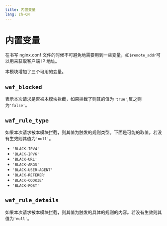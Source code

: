 ```yaml
---
title: 内置变量
lang: zh-CN
---
```


# 内置变量

在书写 nginx.conf 文件的时候不可避免地需要用到一些变量，如`$remote_addr`可以用来获取客户端 IP 地址。

本模块增加了三个可用的变量。

## `waf_blocked`

表示本次请求是否被本模块拦截，如果拦截了则其的值为`'true'`,反之则为`'false'`。

## `waf_rule_type`

如果本次请求被本模块拦截，则其值为触发的规则类型。下面是可能的取值。若没有生效则其值为`'null'`。

+ `'BLACK-IPV4'`
+ `'BLACK-IPV6'`
+ `'BLACK-URL'`
+ `'BLACK-ARGS'`
+ `'BLACK-USER-AGENT'`
+ `'BLACK-REFERER'`
+ `'BLACK-COOKIE'`
+ `'BLACK-POST'`

## `waf_rule_details`

如果本次请求被本模块拦截，则其值为触发的具体的规则的内容。若没有生效则其值为`'null'`。